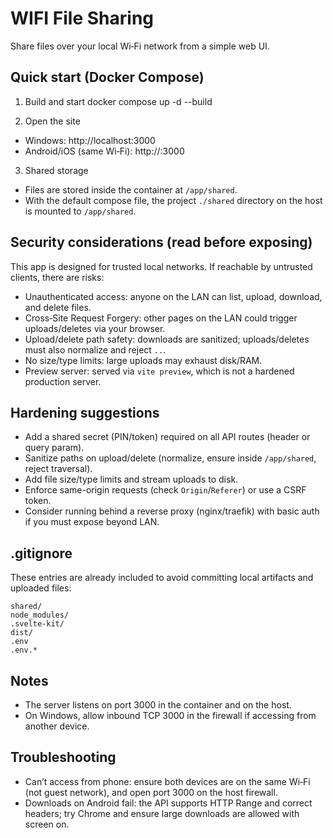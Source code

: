 WIFI File Sharing
=================

Share files over your local Wi‑Fi network from a simple web UI.

Quick start (Docker Compose)
---------------------------
1) Build and start
docker compose up -d --build


2) Open the site
- Windows: http://localhost:3000
- Android/iOS (same Wi‑Fi): http://<your-PC-IPv4>:3000


3) Shared storage
- Files are stored inside the container at `/app/shared`.
- With the default compose file, the project `./shared` directory on the host is mounted to `/app/shared`.


Security considerations (read before exposing)
---------------------------------------------
This app is designed for trusted local networks. If reachable by untrusted clients, there are risks:
- Unauthenticated access: anyone on the LAN can list, upload, download, and delete files.
- Cross‑Site Request Forgery: other pages on the LAN could trigger uploads/deletes via your browser.
- Upload/delete path safety: downloads are sanitized; uploads/deletes must also normalize and reject `..`.
- No size/type limits: large uploads may exhaust disk/RAM.
- Preview server: served via `vite preview`, which is not a hardened production server.


Hardening suggestions
--------------------
- Add a shared secret (PIN/token) required on all API routes (header or query param).
- Sanitize paths on upload/delete (normalize, ensure inside `/app/shared`, reject traversal).
- Add file size/type limits and stream uploads to disk.
- Enforce same-origin requests (check `Origin`/`Referer`) or use a CSRF token.
- Consider running behind a reverse proxy (nginx/traefik) with basic auth if you must expose beyond LAN.


.gitignore
----------
These entries are already included to avoid committing local artifacts and uploaded files:
```
shared/
node_modules/
.svelte-kit/
dist/
.env
.env.*
```

Notes
-----
- The server listens on port 3000 in the container and on the host.
- On Windows, allow inbound TCP 3000 in the firewall if accessing from another device.


Troubleshooting
---------------
- Can’t access from phone: ensure both devices are on the same Wi‑Fi (not guest network), and open port 3000 on the host firewall.
- Downloads on Android fail: the API supports HTTP Range and correct headers; try Chrome and ensure large downloads are allowed with screen on.
